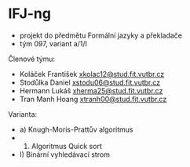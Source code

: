 ﻿IFJ-ng
======

- projekt do předmětu Formální jazyky a překladače
- tým 097, variant a/1/I

Členové týmu:
 - Koláček František <xkolac12@stud.fit.vutbr.cz>
 - Stodůlka Daniel <xstodu06@stud.fit.vutbr.cz>
 - Hermann Lukáš <xherma25@stud.fit.vutbr.cz>
 - Tran Manh Hoang <xtranh00@stud.fit.vutbr.cz>
 
Varianta:
 - a) Knugh-Moris-Prattův algoritmus
 - 1) Algoritmus Quick sort
 - I) Binární vyhledávací strom
